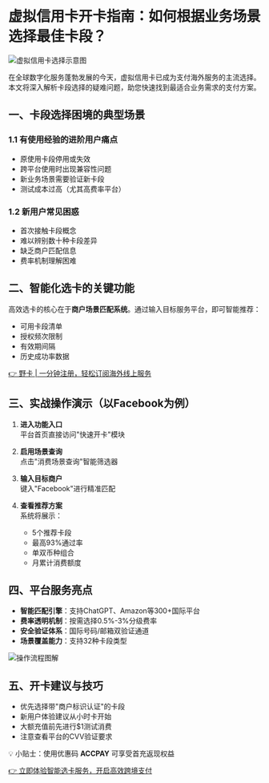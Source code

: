 # 虚拟信用卡开卡指南：如何根据业务场景选择最佳卡段？

![虚拟信用卡选择示意图](https://bbtdd.com/wp-content/uploads/img/8184170750266.webp)

在全球数字化服务蓬勃发展的今天，虚拟信用卡已成为支付海外服务的主流选择。本文将深入解析卡段选择的疑难问题，助您快速找到最适合业务需求的支付方案。

## 一、卡段选择困境的典型场景

### 1.1 有使用经验的进阶用户痛点
- 原使用卡段停用或失效
- 跨平台使用时出现兼容性问题
- 新业务场景需要验证新卡段
- 测试成本过高（尤其高费率平台）

### 1.2 新用户常见困惑
- 首次接触卡段概念
- 难以辨别数十种卡段差异
- 缺乏商户匹配信息
- 费率机制理解困难

## 二、智能化选卡的关键功能
高效选卡的核心在于**商户场景匹配系统**。通过输入目标服务平台，即可智能推荐：
- 可用卡段清单
- 授权频次限制
- 有效期间隔
- 历史成功率数据

[👉 野卡 | 一分钟注册，轻松订阅海外线上服务](https://bbtdd.com/yeka)

## 三、实战操作演示（以Facebook为例）
1. **进入功能入口**  
   平台首页直接访问"快速开卡"模块

2. **启用场景查询**  
   点击"消费场景查询"智能筛选器

3. **输入目标商户**  
   键入"Facebook"进行精准匹配

4. **查看推荐方案**  
   系统将展示：
   - 5个推荐卡段
   - 最高93%通过率
   - 单双币种组合
   - 月累计消费额度

## 四、平台服务亮点
- **智能匹配引擎**：支持ChatGPT、Amazon等300+国际平台
- **费率透明机制**：按需选择0.5%-3%分级费率
- **安全验证体系**：国际号码/邮箱双验证通道
- **场景覆盖能力**：支持32种卡段类型

![操作流程图解](https://bbtdd.com/wp-content/uploads/img/4188569921543487.webp)

## 五、开卡建议与技巧
- 优先选择带"商户标识认证"的卡段
- 新用户体验建议从小时卡开始
- 大额充值前先进行$1测试消费
- 注意查看平台的CVV验证要求

💡 小贴士：使用优惠码 **ACCPAY** 可享受首充返现权益

[👉 立即体验智能选卡服务，开启高效跨境支付](https://bbtdd.com/yeka)